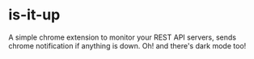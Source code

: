 # is-it-up
A simple chrome extension to monitor your REST API servers, sends chrome notification if anything is down. Oh! and there's dark mode too! 
